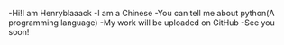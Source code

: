 -Hi!I am Henryblaaack
-I am a Chinese
-You can tell me about python(A programming language)
-My work will be uploaded on GitHub
-See you soon!
